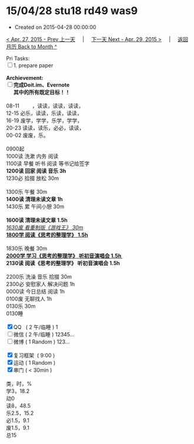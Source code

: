 # 15/04/28 stu18 rd49 was9

- Created on 2015-04-28 00:00:00

[< Apr. 27, 2015 - Prev 上一天](/_archived/lifelogs/2015/04/d27.md) &nbsp; &nbsp; | &nbsp; &nbsp; [下一天 Next - Apr. 29, 2015 >](/_archived/lifelogs/2015/04/d29.md) &nbsp; &nbsp; |  &nbsp; &nbsp; [返回月历 Back to Month ^](/_archived/lifelogs/2015/04/index.md)
<br/><div>Pri Tasks:<br/><input type="checkbox" />1. prepare paper</div>    <div><br/></div>    <div><b>Archievement:</b></div>    <div><b><input type="checkbox" />完成Doit.im、</b><b>Evernote</b></div>    <div><b>      其中的</b><b>所有</b><b>既定目标！！</b></div>    <div>        <div><br/></div>08-11         ，读读，读读，读读，<br/>12-15 必乐，读读，乐读，读读，<br/>16-19 废学，学学，乐学，学学，<br/>20-23 读读，读乐，必必，读读，    </div>    <div>00-02 废废，乐。</div>    <div>        <div><br/></div>0900起<br/>1000读 洗漱 内务 阅读    </div>    <div>1100读 早餐 听书 阅读 等书记给签字</div>    <div><b>1200读 回家 阅读 音乐 3h</b></div>    <div>1230必 拾掇 放松 30m<br/>        <div><br/></div>1300乐 午餐 30m    </div>    <div><b>1400读 清理未读文章 1h</b></div>    <div>1430乐 累 午间小憩 30m</div>    <div><u><br/></u></div>    <div><b>1600读 清理未读文章 1.5h</b></div>    <div><i><u>1630废 看重制版《游戏王》 30m</u></i></div>    <div><b><u>1800学 阅读《思考的整理学》 1.5h</u></b>        <div><br/></div>1830乐 晚餐 30m    </div>    <div><b><u>2000学 学习《思考的整理学》 听初音演唱会 1.5h </u></b></div>    <div><b>2130读 阅读《思考的整理学》 听初音演唱会 1.5h</b> <br/><br/></div>    <div>2200乐 洗澡 音乐 拾掇 30m</div>    <div>2300必 安慰家人 解决问题 1h<br/>0000读 今日总结 阅读 1h</div>    <div>0100废 无聊找人 1h</div>    <div>0130乐 30m</div>    <div>0130睡</div>    <div><br/></div>    <div><input type="checkbox" checked="true" />QQ   ( 2 午/临睡 ) 1<br/><input type="checkbox" />微信 ( 2 午/临睡 ) 12345…</div>    <div><input type="checkbox" />微博 ( 1 Random ) 123…</div>    <div><br/></div>    <div><input type="checkbox" checked="true" />复习框架  ( 9:00 ) <br/></div>    <div><input type="checkbox" checked="true" />运动 ( 1 Random ) </div>    <div><input type="checkbox" checked="true" />串门 ( < 30min ) </div>    <div>        <div><br/></div>类，时，%<br/>学3，18.2<br/>动0<br/>读8，48.5<br/>乐2.5，15.2<br/>必1.5，9.1<br/>废1.5，9.1<br/>总15    </div>
